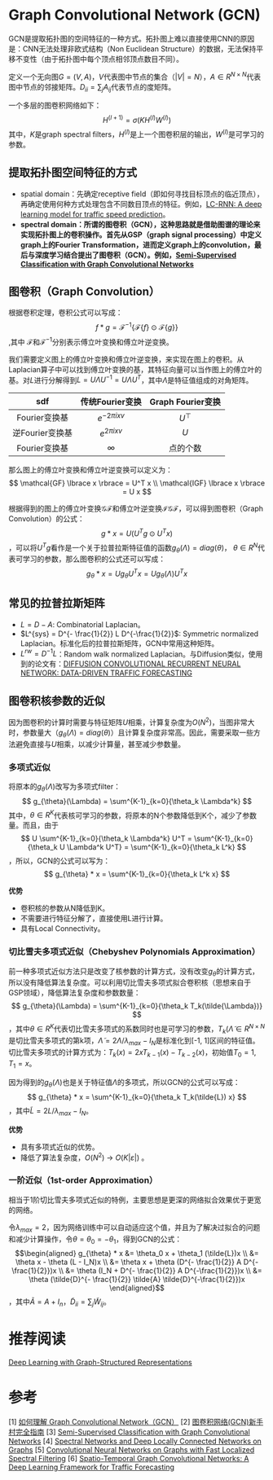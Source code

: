 # Graph Convolutional Network (GCN)
GCN是提取拓扑图的空间特征的一种方式。拓扑图上难以直接使用CNN的原因是：CNN无法处理非欧式结构（Non Euclidean Structure）的数据，无法保持平移不变性（由于拓扑图中每个顶点相邻顶点数目不同）。

定义一个无向图$G = (V, A)$，$V$代表图中节点的集合（$|V| = N$），$A \in R^{N \times N}$代表图中节点的邻接矩阵。$D_{ii}=\sum_{j}A_{ij}$代表节点的度矩阵。

一个多层的图卷积网络如下：
$$
H^{(l + 1)} = \sigma(K H^{(l)} W^{(l)})
$$
其中，$K$是graph spectral filters，$H^{(l)}$是上一个图卷积层的输出，$W^{(l)}$是可学习的参数。

## 提取拓扑图空间特征的方式
- spatial domain：先确定receptive field（即如何寻找目标顶点的临近顶点），再确定使用何种方式处理包含不同数目顶点的特征。例如，[LC-RNN: A deep learning model for traffic speed prediction](https://www.ijcai.org/Proceedings/2018/0482.pdf)。
- **spectral domain：所谓的图卷积（GCN），这种思路就是借助图谱的理论来实现拓扑图上的卷积操作。首先从GSP（graph signal processing）中定义graph上的Fourier Transformation，进而定义graph上的convolution，最后与深度学习结合提出了图卷积（GCN）。例如，[Semi-Supervised Classification with Graph Convolutional Networks](https://arxiv.org/pdf/1609.02907.pdf)**

## 图卷积（Graph Convolution）
根据卷积定理，卷积公式可以写成：
$$
f * g = \mathcal{F}^{-1} \lbrace \mathcal{F} \lbrace f \rbrace \odot  \mathcal{F} \lbrace g \rbrace \rbrace
$$
,其中 $\mathcal{F}$和$\mathcal{F}^{-1}$分别表示傅立叶变换和傅立叶逆变换。

我们需要定义图上的傅立叶变换和傅立叶逆变换，来实现在图上的卷积。从Laplacian算子中可以找到傅立叶变换的基，其特征向量可以当作图上的傅立叶的基。对$L$进行分解得到$L = U \Lambda U^{-1} = U \Lambda U^{T}$，其中$\Lambda$是特征值组成的对角矩阵。

| sdf | 传统Fourier变换 | Graph Fourier变换 |
|:---:|:---:|:---:|
| Fourier变换基| $e^{-2\pi ixv}$ | $U^\top$ |
| 逆Fourier变换基| $e^{2\pi ixv}$ | $U$ |
| Fourier变换基| $\infty$ | 点的个数 |

那么图上的傅立叶变换和傅立叶逆变换可以定义为：
$$
\mathcal{GF} \lbrace x \rbrace = U^T x \\
\mathcal{IGF} \lbrace x \rbrace = U x
$$

根据得到的图上的傅立叶变换$\mathcal{GF}$和傅立叶逆变换$\mathcal{IGF}$，可以得到图卷积（Graph Convolution）的公式：
$$
g * x = U(U^T g \odot U^T x)
$$
，可以将$U^T g$看作是一个关于拉普拉斯特征值的函数$g_{\theta}(\Lambda) = diag(\theta)$， $\theta \in R^N$代表可学习的参数，那么图卷积的公式还可以写成：
$$
g_{\theta} * x = U g_{\theta} U^T x = U g_{\theta}(\Lambda) U^T x 
$$

## 常见的拉普拉斯矩阵
- $L = D - A$: Combinatorial Laplacian。
- $L^{sys} = D^{- \frac{1}{2}} L D^{-\frac{1}{2}}$: Symmetric normalized Laplacian。标准化后的拉普拉斯矩阵，GCN中常用这种矩阵。
- $L^{rw} = D^{-1} L$：Random walk normalized Laplacian。与Diffusion类似，使用到的论文有：[DIFFUSION CONVOLUTIONAL RECURRENT NEURAL NETWORK: DATA-DRIVEN TRAFFIC FORECASTING](https://arxiv.org/pdf/1707.01926.pdf)


## 图卷积核参数的近似
因为图卷积的计算时需要与特征矩阵$U$相乘，计算复杂度为$O(N^2)$，当图非常大时，参数量大（$g_{\theta}(\Lambda) = diag(\theta)$）且计算复杂度非常高。因此，需要采取一些方法避免直接与$U$相乘，以减少计算量，甚至减少参数量。

### 多项式近似
将原本的$g_{\theta}(\Lambda)$改写为多项式filter：
$$
g_{\theta}(\Lambda) = \sum^{K-1}_{k=0}{\theta_k \Lambda^k}
$$
其中，$\theta \in R^K$代表核可学习的参数，将原本的N个参数降低到K个，减少了参数量。而且，由于
$$
U \sum^{K-1}_{k=0}{\theta_k \Lambda^k} U^T = \sum^{K-1}_{k=0}{\theta_k U \Lambda^k U^T} =  \sum^{K-1}_{k=0}{\theta_k L^k}
$$
，所以，GCN的公式可以写为：
$$
g_{\theta} * x =  \sum^{K-1}_{k=0}{\theta_k L^k x}
$$

**优势**
- 卷积核的参数从N降低到K。
- 不需要进行特征分解了，直接使用L进行计算。
- 具有Local Connectivity。

### 切比雪夫多项式近似（Chebyshev Polynomials Approximation）
前一种多项式近似方法只是改变了核参数的计算方式，没有改变$g_{\theta}$的计算方式，所以没有降低算法复杂度。可以利用切比雪夫多项式拟合卷积核（思想来自于GSP领域），降低算法复杂度和参数数量：
$$
g_{\theta}(\Lambda) =  \sum^{K-1}_{k=0}{\theta_k T_k(\tilde{\Lambda})}
$$
，其中$\theta \in R^K$代表切比雪夫多项式的系数同时也是可学习的参数，$T_k(\tilde{\Lambda} \in R^{N \times N}$是切比雪夫多项式的第k项，$\tilde{\Lambda} = 2 \Lambda / \lambda_{max} - I_N$是标准化到[-1, 1]区间的特征值。切比雪夫多项式的计算方式为：$T_k(x) = 2 x T_{k-1}(x) - T_{k-2}(x)$，初始值$T_0 = 1, T_1 = x$。

因为得到的$g_{\theta}(\Lambda)$也是关于特征值$\Lambda$的多项式，所以GCN的公式可以写成：
$$
g_{\theta} * x =  \sum^{K-1}_{k=0}{\theta_k T_k(\tilde{L}) x}
$$
，其中$\tilde{L} = 2 L / \lambda_{max} - I_N$。

**优势**
- 具有多项式近似的优势。
- 降低了算法复杂度，$O(N^2)$ -> $O(K|\varepsilon|)$ 。


### 一阶近似（1st-order Approximation）
相当于1阶切比雪夫多项式近似的特例，主要思想是更深的网络拟合效果优于更宽的网络。

令$\lambda_{max} = 2$，因为网络训练中可以自动适应这个值，并且为了解决过拟合的问题和减少计算操作，令$\theta = \theta_0 = -\theta_1$，得到GCN的公式：
$$\begin{aligned}
g_{\theta} * x &= \theta_0 x + \theta_1 (\tilde{L})x \\
&= \theta x - \theta (L - I_N)x \\
&= \theta x + \theta (D^{- \frac{1}{2}} A D^{-\frac{1}{2}})x \\
&= \theta (I_N + D^{- \frac{1}{2}} A D^{-\frac{1}{2}})x \\
&= \theta (\tilde{D}^{- \frac{1}{2}} \tilde{A} \tilde{D}^{-\frac{1}{2}})x
\end{aligned}$$
，其中$\tilde{A} = A + I_n$，$\tilde{D}_{ii} = \sum_{j}{\tilde{W}_{ij}}$。

# 推荐阅读
[Deep Learning with Graph-Structured Representations](https://pure.uva.nl/ws/files/46900201/Thesis.pdf)

# 参考
[1] [如何理解 Graph Convolutional Network（GCN）](https://www.zhihu.com/question/54504471/answer/332657604)
[2] [图卷积网络(GCN)新手村完全指南](https://zhuanlan.zhihu.com/p/54505069)
[3] [Semi-Supervised Classification with Graph Convolutional Networks](https://arxiv.org/pdf/1609.02907.pdf)
[4] [Spectral Networks and Deep Locally Connected Networks on Graphs](https://arxiv.org/pdf/1312.6203.pdf)
[5] [Convolutional Neural Networks on Graphs with Fast Localized Spectral Filtering](http://papers.nips.cc/paper/6081-convolutional-neural-networks-on-graphs-with-fast-localized-spectral-filtering.pdf)
[6] [Spatio-Temporal Graph Convolutional Networks: A Deep Learning Framework for Traffic Forecasting](https://arxiv.org/pdf/1709.04875.pdf)